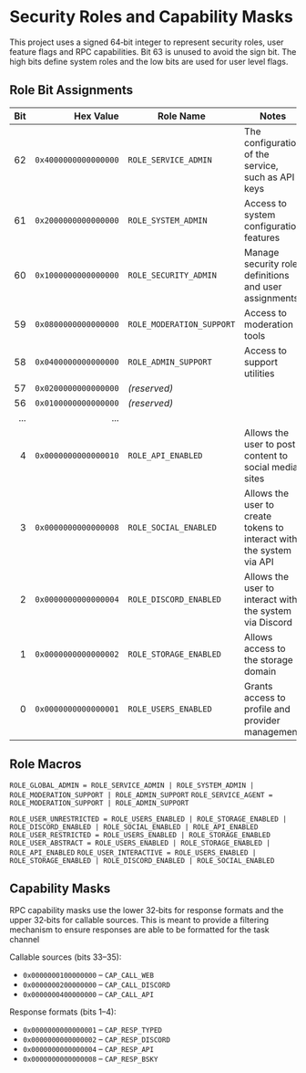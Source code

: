 # Security Roles and Capability Masks

This project uses a signed 64‑bit integer to represent security roles,
user feature flags and RPC capabilities. Bit 63 is unused to avoid the
sign bit. The high bits define system roles and the low bits are used
for user level flags.

## Role Bit Assignments

| Bit | Hex Value             | Role Name                 | Notes |
|----:|----------------------:|---------------------------|------|
| 62  | `0x4000000000000000`  | `ROLE_SERVICE_ADMIN`      | The configuration of the service, such as API keys |
| 61  | `0x2000000000000000`  | `ROLE_SYSTEM_ADMIN`       | Access to system configuration features |
| 60  | `0x1000000000000000`  | `ROLE_SECURITY_ADMIN`     | Manage security role definitions and user assignments |
| 59  | `0x0800000000000000`  | `ROLE_MODERATION_SUPPORT` | Access to moderation tools |
| 58  | `0x0400000000000000`  | `ROLE_ADMIN_SUPPORT`      | Access to support utilities |
| 57  | `0x0200000000000000`  | *(reserved)*              | |
| 56  | `0x0100000000000000`  | *(reserved)*              | |
| ... | ...                   |                           | |
| 4   | `0x0000000000000010`  | `ROLE_API_ENABLED`        | Allows the user to post content to social media sites |
| 3   | `0x0000000000000008`  | `ROLE_SOCIAL_ENABLED`     | Allows the user to create tokens to interact with the system via API |
| 2   | `0x0000000000000004`  | `ROLE_DISCORD_ENABLED`    | Allows the user to interact with the system via Discord |
| 1   | `0x0000000000000002`  | `ROLE_STORAGE_ENABLED`    | Allows access to the storage domain |
| 0   | `0x0000000000000001`  | `ROLE_USERS_ENABLED`      | Grants access to profile and provider management |

## Role Macros

`ROLE_GLOBAL_ADMIN = ROLE_SERVICE_ADMIN | ROLE_SYSTEM_ADMIN | ROLE_MODERATION_SUPPORT | ROLE_ADMIN_SUPPORT`
`ROLE_SERVICE_AGENT = ROLE_MODERATION_SUPPORT | ROLE_ADMIN_SUPPORT`

`ROLE_USER_UNRESTRICTED = ROLE_USERS_ENABLED | ROLE_STORAGE_ENABLED | ROLE_DISCORD_ENABLED | ROLE_SOCIAL_ENABLED | ROLE_API_ENABLED`
`ROLE_USER_RESTRICTED = ROLE_USERS_ENABLED | ROLE_STORAGE_ENABLED`
`ROLE_USER_ABSTRACT = ROLE_USERS_ENABLED | ROLE_STORAGE_ENABLED | ROLE_API_ENABLED`
`ROLE_USER_INTERACTIVE = ROLE_USERS_ENABLED | ROLE_STORAGE_ENABLED | ROLE_DISCORD_ENABLED | ROLE_SOCIAL_ENABLED`

## Capability Masks

RPC capability masks use the lower 32‑bits for response formats and the
upper 32‑bits for callable sources. This is meant to provide a filtering 
mechanism to ensure responses are able to be formatted for the task channel

Callable sources (bits 33–35):
- `0x0000000100000000` – `CAP_CALL_WEB`
- `0x0000000200000000` – `CAP_CALL_DISCORD`
- `0x0000000400000000` – `CAP_CALL_API`

Response formats (bits 1–4):
- `0x0000000000000001` – `CAP_RESP_TYPED`
- `0x0000000000000002` – `CAP_RESP_DISCORD`
- `0x0000000000000004` – `CAP_RESP_API`
- `0x0000000000000008` – `CAP_RESP_BSKY`
